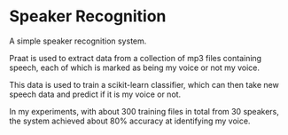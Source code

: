 # Speaker Recognition
A simple speaker recognition system.

Praat is used to extract data from a collection of mp3 files containing speech, each of which is marked as being my voice or not my voice.

This data is used to train a scikit-learn classifier, which can then take new speech data and predict if it is my voice or not.

In my experiments, with about 300 training files in total from 30 speakers, the system achieved about 80% accuracy at identifying my voice.
